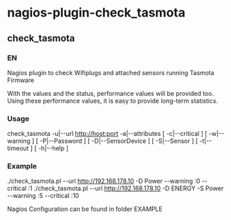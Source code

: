# nagios-plugin-check_tasmota

## check_tasmota

### EN

Nagios plugin to check Wifiplugs and attached sensors running Tasmota Firmware

With the values and the status, performance values will be provided too. 
Using these performance values, it is easy to provide long-term statistics.


### Usage

check_tasmota -u|--url <http://host:port> -a|--attributes <attributes> 
    [ -c|--critical <thresholds> ] [ -w|--warning <thresholds> ] 
    [ -P|--Password ] 
    [ -D|--SensorDevice ] 
    [ -S|--Sensor ] 
    [ -t|--timeout <timeout> ] 
    [ -h|--help ] 
	
### Example

./check_tasmota.pl --url http://192.168.178.10 -D Power --warning :0 --critical :1
./check_tasmota.pl --url http://192.168.178.10 -D ENERGY -S Power --warning :5 --critical :10 

Nagios Configuration can be found in folder EXAMPLE

